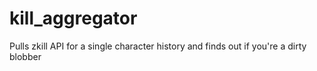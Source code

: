 # kill_aggregator
Pulls zkill API for a single character history and finds out if you're a dirty blobber
